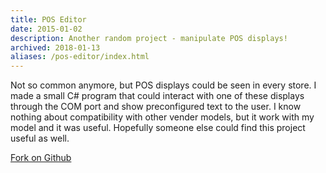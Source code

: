 ```yaml
---
title: POS Editor
date: 2015-01-02
description: Another random project - manipulate POS displays!
archived: 2018-01-13
aliases: /pos-editor/index.html
---
```


Not so common anymore, but POS displays could be seen in every store. I made a small C# program that could interact with one of these displays through the COM port and show preconfigured text to the user. I know nothing about compatibility with other vender models, but it work with my model and it was useful. Hopefully someone else could find this project useful as well.

[Fork on Github](https://github.com/Silvenga/POS-Editor)
